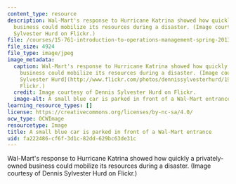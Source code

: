 ```yaml
---
content_type: resource
description: Wal-Mart's response to Hurricane Katrina showed how quickly a privately-owned
  business could mobilize its resources during a disaster. (Image courtesy of Dennis
  Sylvester Hurd on Flickr.)
file: /courses/15-761-introduction-to-operations-management-spring-2013/fa222486cf6f3d1c82dd629bc63de31c_15-761s13-th.jpg
file_size: 4924
file_type: image/jpeg
image_metadata:
  caption: Wal-Mart's response to Hurricane Katrina showed how quickly a privately-owned
    business could mobilize its resources during a disaster. (Image courtesy of [Dennis
    Sylvester Hurd](http://www.flickr.com/photos/dennissylvesterhurd/196366883/) on
    Flickr.)
  credit: Image courtesy of Dennis Sylvester Hurd on Flickr.
  image-alt: A small blue car is parked in front of a Wal-Mart entrance.
learning_resource_types: []
license: https://creativecommons.org/licenses/by-nc-sa/4.0/
ocw_type: OCWImage
resourcetype: Image
title: A small blue car is parked in front of a Wal-Mart entrance
uid: fa222486-cf6f-3d1c-82dd-629bc63de31c
---
```

Wal-Mart's response to Hurricane Katrina showed how quickly a privately-owned business could mobilize its resources during a disaster. (Image courtesy of Dennis Sylvester Hurd on Flickr.)